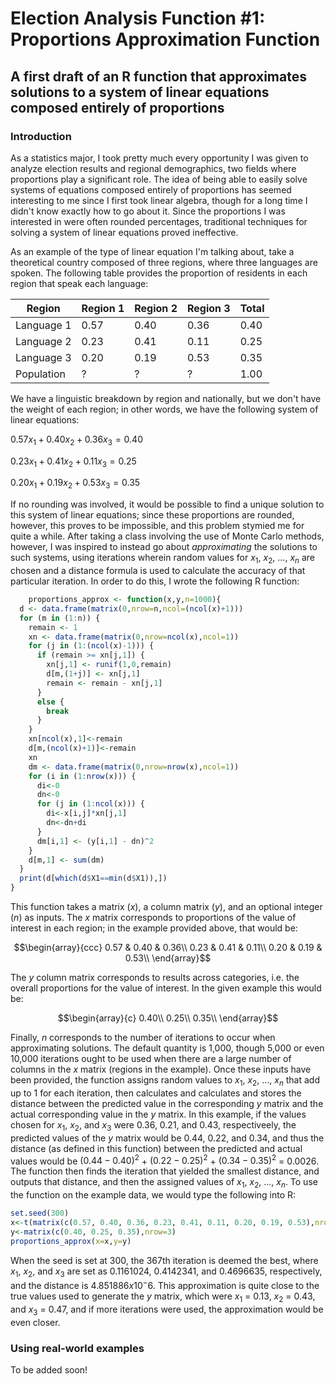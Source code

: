 # Election Analysis Function #1: Proportions Approximation Function
## A first draft of an R function that approximates solutions to a system of linear equations composed entirely of proportions
### Introduction
As a statistics major, I took pretty much every opportunity I was given to analyze election results and regional demographics,
two fields where proportions play a significant role. The idea of being able to easily solve systems of equations composed entirely
of proportions has seemed interesting to me since I first took linear algebra, though for a long time I didn't know exactly how to
go about it. Since the proportions I was interested in were often rounded percentages, traditional techniques for solving a system of
linear equations proved ineffective. 

As an example of the type of linear equation I'm talking about, take a theoretical country composed of three regions, where three
languages are spoken. The following table provides the proportion of residents in each region that speak each language:

| **Region** | Region 1 | Region 2 | Region 3 | Total |
|------------|----------|----------|----------|-------|
| Language 1 | 0.57     | 0.40     | 0.36     | 0.40  |
| Language 2 | 0.23     | 0.41     | 0.11     | 0.25  |
| Language 3 | 0.20     | 0.19     | 0.53     | 0.35  |
| Population | ?        | ?        | ?        | 1.00  |

We have a linguistic breakdown by region and nationally, but we don't have the weight of each region; in other words, we have the
following system of linear equations:

$0.57x_1 + 0.40x_2 + 0.36x_3 = 0.40$

$0.23x_1 + 0.41x_2 + 0.11x_3 = 0.25$

$0.20x_1 + 0.19x_2 + 0.53x_3 = 0.35$

If no rounding was involved, it would be possible to find a unique solution to this system of linear equations; since these proportions
are rounded, however, this proves to be impossible, and this problem stymied me for quite a while. After taking a class involving the 
use of Monte Carlo methods, however, I was inspired to instead go about *approximating* the solutions to such systems, using iterations
wherein random values for $x_1$, $x_2$, ..., $x_n$ are chosen and a distance formula is used to calculate the accuracy of that
particular iteration. In order to do this, I wrote the following R function:

``` R
    proportions_approx <- function(x,y,n=1000){
  d <- data.frame(matrix(0,nrow=n,ncol=(ncol(x)+1)))
  for (m in (1:n)) {
    remain <- 1
    xn <- data.frame(matrix(0,nrow=ncol(x),ncol=1))
    for (j in (1:(ncol(x)-1))) {
      if (remain >= xn[j,1]) {
        xn[j,1] <- runif(1,0,remain)
        d[m,(1+j)] <- xn[j,1]
        remain <- remain - xn[j,1]
      }
      else {
        break
      }
    }
    xn[ncol(x),1]<-remain
    d[m,(ncol(x)+1)]<-remain
    xn
    dm <- data.frame(matrix(0,nrow=nrow(x),ncol=1))
    for (i in (1:nrow(x))) {
      di<-0
      dn<-0
      for (j in (1:ncol(x))) {
        di<-x[i,j]*xn[j,1]
        dn<-dn+di
      }
      dm[i,1] <- (y[i,1] - dn)^2
    }
    d[m,1] <- sum(dm)
  }
  print(d[which(d$X1==min(d$X1)),])
}
```
This function takes a matrix (*x*), a column matrix (*y*), and an optional integer (*n*) as inputs. The *x* matrix corresponds to
proportions of the value of interest in each region; in the example provided above, that would be:

$$\begin{array}{ccc}
0.57 & 0.40 & 0.36\\
0.23 & 0.41 & 0.11\\
0.20 & 0.19 & 0.53\\
\end{array}$$

The *y* column matrix corresponds to results across categories, i.e. the overall proportions for the value of interest. In the given
example this would be:

$$\begin{array}{c}
0.40\\
0.25\\
0.35\\
\end{array}$$

Finally, *n* corresponds to the number of iterations to occur when approximating solutions. The default quantity is 1,000, though 5,000
or even 10,000 iterations ought to be used when there are a large number of columns in the *x* matrix (regions in the example). Once
these inputs have been provided, the function assigns random values to $x_1$, $x_2$, ..., $x_n$ that add up to 1 for each iteration, then calculates and
calculates and stores the distance between the predicted value in the corresponding *y* matrix and the actual corresponding value in the
*y* matrix. In this example, if the values chosen for  $x_1$, $x_2$, and $x_3$ were 0.36, 0.21, and 0.43, respectiveely, the predicted
values of the *y* matrix would be 0.44, 0.22, and 0.34, and thus the distance (as defined in this function) between the predicted and actual values would be
$(0.44-0.40)^2$ + $(0.22-0.25)^2$ + $(0.34-0.35)^2$ = 0.0026. The function then finds the iteration that yielded the smallest distance,
and outputs that distance, and then the assigned values of $x_1$, $x_2$, ..., $x_n$. To use the function on the example data, we would
type the following into R:

``` R
set.seed(300)
x<-t(matrix(c(0.57, 0.40, 0.36, 0.23, 0.41, 0.11, 0.20, 0.19, 0.53),nrow=3,ncol=3))
y<-matrix(c(0.40, 0.25, 0.35),nrow=3)
proportions_approx(x=x,y=y)
```

When the seed is set at 300, the 367th iteration is deemed the best, where $x_1$, $x_2$, and $x_3$ are set as 0.1161024, 0.4142341, and
0.4696635, respectively, and the distance is $4.851886x10^-6$. This approximation is quite close to the true values used to generate the
*y* matrix, which were $x_1$ = 0.13, $x_2$ = 0.43, and $x_3$ = 0.47, and if more iterations were used, the approximation would be even
closer.

### Using real-world examples

To be added soon!
